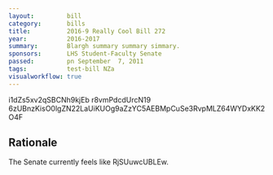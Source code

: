 ```yaml
---
layout:         bill
category:       bills
title:          2016-9 Really Cool Bill 272
year:           2016-2017
summary:        Blargh summary summary simmary.
sponsors:       LHS Student-Faculty Senate
passed:         pn September  7, 2011
tags:           test-bill NZa
visualworkflow: true
---
```



i1dZs5xv2qSBCNh9kjEb r8vmPdcdUrcN19 6zUBnzKisO0lgZN22LaUiKUOg9aZzYC5AEBMpCuSe3RvpMLZ64WYDxKK2O4F 




Rationale
---------
The Senate currently feels like RjSUuwcUBLEw.
